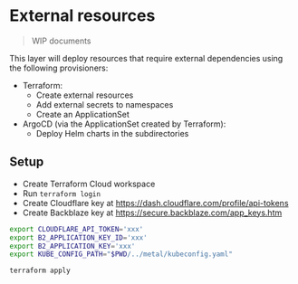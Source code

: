 # External resources

> WIP documents

This layer will deploy resources that require external dependencies using the following provisioners:

- Terraform:
  - Create external resources
  - Add external secrets to namespaces
  - Create an ApplicationSet
- ArgoCD (via the ApplicationSet created by Terraform):
  - Deploy Helm charts in the subdirectories

## Setup

- Create Terraform Cloud workspace
- Run `terraform login`
- Create Cloudflare key at <https://dash.cloudflare.com/profile/api-tokens>
- Create Backblaze key at <https://secure.backblaze.com/app_keys.htm>

```sh
export CLOUDFLARE_API_TOKEN='xxx'
export B2_APPLICATION_KEY_ID='xxx'
export B2_APPLICATION_KEY='xxx'
export KUBE_CONFIG_PATH="$PWD/../metal/kubeconfig.yaml"
```

```sh
terraform apply
```
